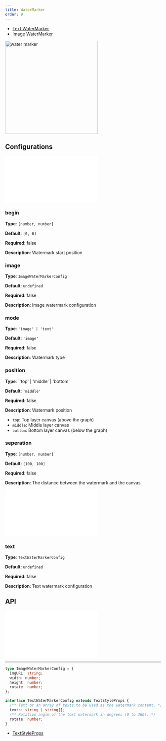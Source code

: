 ```yaml
---
title: WaterMarker
order: 9
---
```


- [Text WaterMarker](/en/examples/tool/watermarker/#textWaterMarker)
- [Image WaterMarker](/en/examples/tool/watermarker/#imgWaterMarker)

<img alt="water marker" src="https://mdn.alipayobjects.com/huamei_qa8qxu/afts/img/A*EihfS63JehkAAAAAAAAAAAAADmJ7AQ/original" height='300'/>

## Configurations

<embed src="../../common/IPluginBaseConfig.en.md"></embed>

### begin

**Type**: `[number, number]`

**Default**: `[0, 0]`

**Required**: false

**Description**: Watermark start position

### image

**Type**: `ImageWaterMarkerConfig`

**Default**: `undefined`

**Required**: false

**Description**: Image watermark configuration

### mode

**Type**: `'image' | 'text'`

**Default**: `'image'`

**Required**: false

**Description**: Watermark type

### position

**Type**: `'top' | 'middle' | 'bottom'

**Default**: `'middle'`

**Required**: false

**Description**: Watermark position

- `top`: Top layer canvas (above the graph)
- `middle`: Middle layer canvas
- `bottom`: Bottom layer canvas (below the graph)

### seperation

**Type**: `[number, number]`

**Default**: `[100, 100]`

**Required**: false

**Description**: The distance between the watermark and the canvas

<embed src="../../common/PluginSize.en.md"></embed>

### text

**Type**: `TextWaterMarkerConfig`

**Default**: `undefined`

**Required**: false

**Description**: Text watermark configuration

## API

<embed src="../../common/PluginAPIDestroy.en.md"></embed>

---

```ts
type ImageWaterMarkerConfig = {
  imgURL: string;
  width: number;
  height: number;
  rotate: number;
};

interface TextWaterMarkerConfig extends TextStyleProps {
  /** Text or an array of texts to be used as the watermark content. */
  texts: string | string[];
  /** Rotation angle of the text watermark in degrees (0 to 360). */
  rotate: number;
}
```

- [TextStyleProps](/apis/shape/text-style-props)
